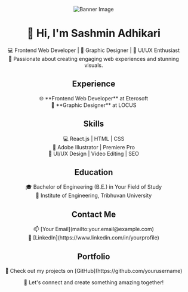 <!-- Header -->
<p align="center">
  <img src="https://your-image-url.com" alt="Banner Image">
</p>

<!-- Introduction -->
<h1 align="center">👋 Hi, I'm Sashmin Adhikari</h1>
<p align="center">
  💻 Frontend Web Developer | 🎨 Graphic Designer | 🧠 UI/UX Enthusiast <br>
  🚀 Passionate about creating engaging web experiences and stunning visuals.
</p>

<!-- Experience -->
<h2 align="center">Experience</h2>
<p align="center">
  🌐 **Frontend Web Developer** at Eterosoft <br>
  🎨 **Graphic Designer** at LOCUS
</p>

<!-- Skills -->
<h2 align="center">Skills</h2>
<p align="center">
  💻 React.js | HTML | CSS <br>
  🎨 Adobe Illustrator | Premiere Pro <br>
  🧠 UI/UX Design | Video Editing | SEO
</p>

<!-- Education -->
<h2 align="center">Education</h2>
<p align="center">
  🎓 Bachelor of Engineering (B.E.) in Your Field of Study <br>
  🏫 Institute of Engineering, Tribhuvan University
</p>

<!-- Contact -->
<h2 align="center">Contact Me</h2>
<p align="center">
  📫 [Your Email](mailto:your.email@example.com) <br>
  🔗 [LinkedIn](https://www.linkedin.com/in/yourprofile)
</p>

<!-- Portfolio -->
<h2 align="center">Portfolio</h2>
<p align="center">
  🌟 Check out my projects on [GitHub](https://github.com/yourusername)
</p>

<!-- Footer -->
<p align="center">
  💬 Let's connect and create something amazing together!
</p>
